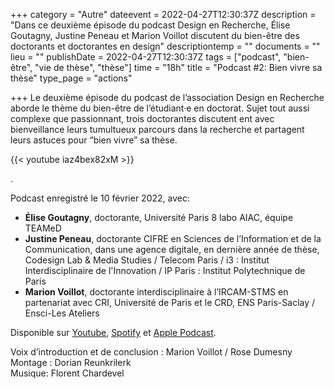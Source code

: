 +++
category = "Autre"
dateevent = 2022-04-27T12:30:37Z
description = "Dans ce deuxième épisode du podcast Design en Recherche, Élise Goutagny, Justine Peneau et Marion Voillot discutent du bien-être des doctorants et doctorantes en design"
descriptiontemp = ""
documents = ""
lieu = ""
publishDate = 2022-04-27T12:30:37Z
tags = ["podcast", "bien-être", "vie de thèse", "thèse"]
time = "18h"
title = "Podcast #2: Bien vivre sa thèse"
type_page = "actions"

+++
Le deuxième épisode du podcast de l’association Design en Recherche aborde le thème du bien-être de l’étudiant·e en doctorat. Sujet tout aussi complexe que passionnant, trois doctorantes discutent ent avec bienveillance leurs tumultueux parcours dans la recherche et partagent leurs astuces pour “bien vivre” sa thèse.

{{< youtube iaz4bex82xM >}}

.

Podcast enregistré le 10 février 2022, avec: 

* **Élise Goutagny**, doctorante, Université Paris 8 labo AIAC, équipe TEAMeD 
* **Justine Peneau**, doctorante CIFRE en Sciences de l’Information et de la Communication, dans une agence digitale, en dernière année de thèse, Codesign Lab & Media Studies / Telecom Paris / i3 : Institut Interdisciplinaire de l'Innovation / IP Paris : Institut Polytechnique de Paris 
* **Marion Voillot**, doctorante interdisciplinaire à l’IRCAM-STMS en partenariat avec CRI, Université de Paris et le CRD, ENS Paris-Saclay / Ensci-Les Ateliers 

Disponible sur [Youtube](https://www.youtube.com/watch?v=iaz4bex82xM&ab_channel=DesignenRecherche "Youtube"), [Spotify](https://open.spotify.com/episode/3CW4ehWc6pQ8XJpcqJcCYm "Spotify") et [Apple Podcast](https://podcasts.apple.com/us/podcast/bien-vivre-sa-th%C3%A8se/id1614277217?i=1000558389767 "Apple Podcast").

Voix d’introduction et de conclusion : Marion Voillot / Rose Dumesny  
Montage : Dorian Reunkrilerk   
Musique: Florent Chardevel 

 